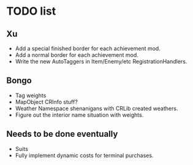 # TODO list

## Xu

- Add a special finished border for each achievement mod.
- Add a normal border for each achievement mod.
- Write the new AutoTaggers in Item/Enemy/etc RegistrationHandlers.

## Bongo
- Tag weights
- MapObject CRInfo stuff?
- Weather Namespace shenanigans with CRLib created weathers.
- Figure out the interior name situation with weights.

## Needs to be done eventually

- Suits
- Fully implement dynamic costs for terminal purchases.
